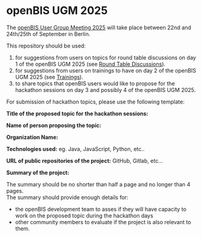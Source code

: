 # openBIS UGM 2025

The [openBIS User Group Meeting 2025](https://openbis.ch/index.php/openbis-ugm-2025/) will take place between 22nd and 24th/25th of September in Berlin.

This repository should be used:
1. for suggestions from users on topics for round table discussions on day 1 of the openBIS UGM 2025 (see [Round Table Discussions](https://github.com/openbis/openBIS-UGM2025/discussions/4)).
2. for suggestions from users on trainings to have on day 2 of the openBIS UGM 2025 (see [Trainings](https://github.com/openbis/openBIS-UGM2025/discussions/2)).
3. to share topics that openBIS users would like to propose for the hackathon sessions on day 3 and possibly 4 of the openBIS UGM 2025. 
   

For submission of hackathon topics, please use the following template:

**Title of the proposed topic for the hackathon sessions:** 

**Name of person proposing the topic:** 

**Organization Name:** 

**Technologies used:**  eg. Java, JavaScript, Python, etc.. 

**URL of public repositories of the project:** GitHub, Gitlab, etc... 

**Summary of the project:** 

The summary should be no shorter than half a page and no longer than 4 pages.  
The summary should provide enough details for: 
- the openBIS development team to asses if they will have capacity to work on the proposed topic during the hackathon days 
- other community members to evaluate if the project is also relevant to them. 
